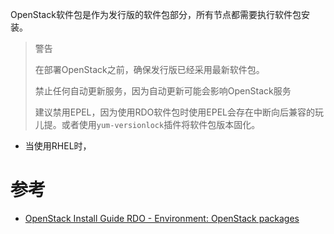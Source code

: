 OpenStack软件包是作为发行版的软件包部分，所有节点都需要执行软件包安装。

> 警告
>
> 在部署OpenStack之前，确保发行版已经采用最新软件包。
>
> 禁止任何自动更新服务，因为自动更新可能会影响OpenStack服务
>
> 建议禁用EPEL，因为使用RDO软件包时使用EPEL会存在中断向后兼容的玩儿提。或者使用`yum-versionlock`插件将软件包版本固化。

* 当使用RHEL时，

# 参考

* [OpenStack Install Guide RDO - Environment: OpenStack packages](https://docs.openstack.org/ocata/install-guide-rdo/environment-packages.html)